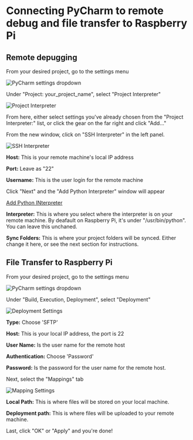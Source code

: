 
<h1>Connecting PyCharm to remote debug and file transfer to Raspberry Pi</h1>

<h2>Remote depugging</h2>

From your desired project, go to the settings menu

![PyCharm settings dropdown](/ConnectingPyCharm/Images/Settings_Menu.JPG)

Under "Project: your_project_name", select "Project Interpreter"

![Project Interpreter](/ConnectingPyCharm/Images/Project_Interpeter.JPG)

From here, either select settings you've already chosen from the "Project Interpreter:" list, or click the gear on the far right and click "Add..."

From the new window, click on "SSH Interpreter" in the left panel.

![SSH Interpreter](/ConnectingPyCharm/Images/sshInterpreter.JPG)

**Host:** This is your remote machine's local IP address

**Port:** Leave as "22"

**Username:** This is the user login for the remote machine

Click "Next" and the "Add Python Interpreter" window will appear

[Add Python INterpreter](/ConnectingPyCharm/Images/Add_Python_Interpreter.JPG)

**Interpreter:** This is where you select where the interpreter is on your remote machine. By deafault on Raspberry Pi, it's under "/usr/bin/python". You can leave this unchaned.

**Sync Folders:** This is where your project folders will be synced. Either change it here, or see the next section for instructions.

<h2>File Transfer to Raspberry Pi</h2>

From your desired project, go to the settings menu

![PyCharm settings dropdown](/ConnectingPyCharm/Images/Settings_Menu.JPG)

Under "Build, Execution, Deployment", select "Deployment"

![Deployment Settings](/ConnectingPyCharm/Images/Deployment.JPG)

**Type:** Choose 'SFTP'

**Host:** This is your local IP address, the port is 22

**User Name:** Is the user name for the remote host

**Authentication:** Choose 'Password'

**Password:** Is the password for the user name for the remote host.

Next, select the "Mappings" tab

![Mapping Settings](/ConnectingPyCharm/Images/Deployment_Mappings.JPG)

**Local Path:** This is where files will be stored on your local machine.

**Deployment path:** This is where files will be uploaded to your remote machine.

Last, click "OK" or "Apply" and you're done!
